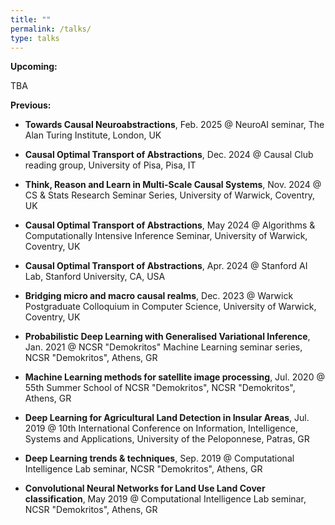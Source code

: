 ```yaml
---
title: ""
permalink: /talks/
type: talks
---
```


**Upcoming:**

TBA

**Previous:**

* **Towards Causal Neuroabstractions**, Feb. 2025 @ NeuroAI seminar, The Alan Turing Institute, London, UK

* **Causal Optimal Transport of Abstractions**, Dec. 2024 @ Causal Club reading group, University of Pisa, Pisa, IT

* **Think, Reason and Learn in Multi-Scale Causal Systems**, Nov. 2024 @ CS & Stats Research Seminar Series, University of Warwick, Coventry, UK

* **Causal Optimal Transport of Abstractions**, May 2024 @ Algorithms & Computationally Intensive Inference Seminar, University of Warwick, Coventry, UK

* **Causal Optimal Transport of Abstractions**, Apr. 2024 @ Stanford AI Lab, Stanford University, CA, USA 
    
* **Bridging micro and macro causal realms**, Dec. 2023 @ Warwick Postgraduate Colloquium in Computer Science, University of Warwick, Coventry, UK

* **Probabilistic Deep Learning with Generalised Variational Inference**, Jan. 2021 @ NCSR "Demokritos" Machine Learning seminar series, NCSR "Demokritos", Athens, GR

* **Machine Learning methods for satellite image processing**, Jul. 2020 @ 55th Summer School of NCSR "Demokritos", NCSR "Demokritos", Athens, GR

* **Deep Learning for Agricultural Land Detection in Insular Areas**, Jul. 2019 @ 10th International Conference on Information, Intelligence, Systems and
Applications, University of the Peloponnese, Patras, GR
      
* **Deep Learning trends & techniques**, Sep. 2019 @ Computational Intelligence Lab seminar, NCSR "Demokritos", Athens, GR
      
* **Convolutional Neural Networks for Land Use Land Cover classification**, May 2019 @ Computational Intelligence Lab seminar, NCSR "Demokritos", Athens, GR
